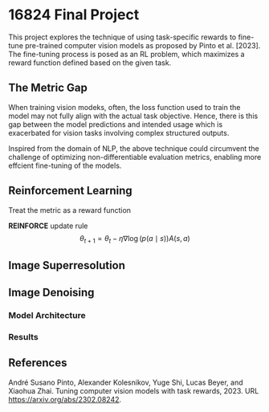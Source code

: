# 16824 Final Project

This project explores the technique of using task-specific rewards to  fine-tune pre-trained computer vision models as proposed by Pinto et al. [2023]. The fine-tuning process is posed as an RL problem, which maximizes a reward function defined based on the given task.

## The Metric Gap 

When training vision modeks, often, the loss function used to train the model may not fully align with the actual task objective. Hence, there is this gap between the model predictions and intended usage which is exacerbated for vision tasks involving complex structured outputs. 

Inspired from the domain of NLP, the above technique could circumvent the challenge of optimizing non-differentiable evaluation metrics, enabling more effcient fine-tuning of the models. 

## Reinforcement Learning 

Treat the metric  as a reward function

**REINFORCE** update rule  
$$
\theta_{t+1}=\theta_t-\eta \nabla \log (p(a \mid s)) A(s, a)
$$




## Image Superresolution

## Image Denoising 


### Model Architecture 

### Results





## References 
André Susano Pinto, Alexander Kolesnikov, Yuge Shi, Lucas Beyer, and Xiaohua Zhai. Tuning computer vision models with task rewards, 2023. URL https://arxiv.org/abs/2302.08242.
